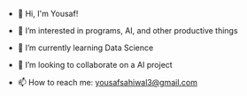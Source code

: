 - 👋 Hi, I'm Yousaf!

- 👀 I’m interested in programs, AI, and other productive things
- 🌱 I’m currently learning Data Science
- 💞️ I’m looking to collaborate on a  AI project
- 📫 How to reach me: yousafsahiwal3@gmail.com

<!---
iamproprogramr/iamproprogramr is a ✨ special ✨ repository because its `README.md` (this file) appears on your GitHub profile.
You can click the Preview link to take a look at your changes.
--->
